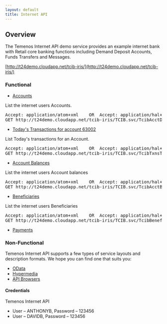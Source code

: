 ```yaml
---
layout: default
title: Internet API
---
```

## Overview

The Temenos Internet API demo service provides an example internet bank with Retail core banking functions including Demand Deposit Accounts, Funds Transfers and Messages.

[http://t24demo.cloudapp.net/tcib-iris/](http://t24demo.cloudapp.net/tcib-iris/)

### Functional

* [Accounts](http://t24demo.cloudapp.net/tcib-iris/TCIB.svc/TcibAcctDetailss\(\))

List the internet users Accounts.

<pre>
Accept: application/atom+xml	OR	Accept: application/hal+json 
GET http://t24demo.cloudapp.net/tcib-iris/TCIB.svc/TcibAcctDetailss()
</pre>


* [Today's Transactions for account 63002](http://t24demo.cloudapp.net/tcib-iris/TCIB.svc/TcibTxnsTodayLists\(\)?$filter=AcctId%20eq%2063002)

List Today's transactions for an Account.

<pre>
Accept: application/atom+xml	OR	Accept: application/hal+json
GET http://t24demo.cloudapp.net/tcib-iris/TCIB.svc/TcibTxnsTodayLists()?$filter=AcctId eq {account_id}
</pre>


* [Account Balances](http://t24demo.cloudapp.net/tcib-iris/TCIB.svc/TcibAcctBalTodays\(\))

List the internet users Account balances

<pre>
Accept: application/atom+xml	OR	Accept: application/hal+json
GET http://t24demo.cloudapp.net/tcib-iris/TCIB.svc/TcibAcctBalTodays()
</pre>


* [Beneficiaries](http://t24demo.cloudapp.net/tcib-iris/TCIB.svc/TcibBeneficiaryUtils\(\))

List the internet users Beneficiaries

<pre>
Accept: application/atom+xml	OR	Accept: application/hal+json
GET http://t24demo.cloudapp.net/tcib-iris/TCIB.svc/TcibBeneficiaryUtils()
</pre>

* [Payments]()



### Non-Functional

Temenos Internet API supports a few types of service layouts and description formats.  We hope you can find one that suits you:

* [OData](OData)
* [Hypermedia](Hypermedia)
* [API Browsers](/InternetAPIBrowsers)



#### Credentials

Temenos Internet API

* User – ANTHONYB, Password – 123456
* User – DAVIDB, Password – 123456




